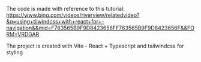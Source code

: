 The code is made with reference to this tutorial: https://www.bing.com/videos/riverview/relatedvideo?&q=using+tilwindcss+with+react+for+-navigation&&mid=F763565B9F9D8423656FF763565B9F9D8423656F&&FORM=VRDGAR

The project is created with Vite - React + Typescript and tailwindcss for styling

